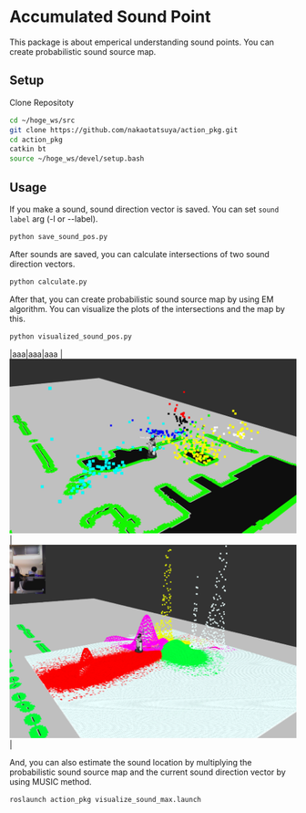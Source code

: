 Accumulated Sound Point
=======

This package is about emperical understanding sound points.
You can create probabilistic sound source map.

## Setup

Clone Repositoty
   ```bash
   cd ~/hoge_ws/src
   git clone https://github.com/nakaotatsuya/action_pkg.git
   cd action_pkg
   catkin bt
   source ~/hoge_ws/devel/setup.bash
   ```

## Usage
   If you make a sound, sound direction vector is saved.
   You can set `sound label` arg (-l or --label).
   ```bash
   python save_sound_pos.py
   ```

   After sounds are saved, you can calculate intersections of two sound direction vectors.
   ```bash
   python calculate.py
   ```

   After that, you can create probabilistic sound source map by using EM algorithm.
   You can visualize the plots of the intersections and the map by this.
   ```bash
   python visualized_sound_pos.py
   ```

   |aaa|aaa|aaa
   |![](assets/plot.png)|![](assets/sound_map.png)|

   And, you can also estimate the sound location by multiplying the probabilistic sound source map and the current sound direction vector by using MUSIC method.
   ```bash
   roslaunch action_pkg visualize_sound_max.launch
   ```

